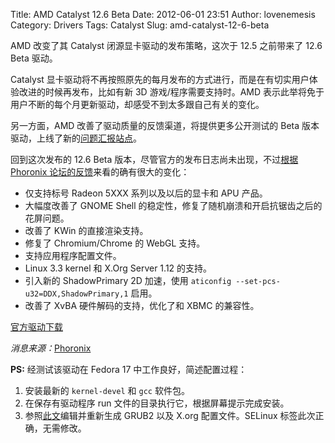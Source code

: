 Title: AMD Catalyst 12.6 Beta
Date: 2012-06-01 23:51
Author: lovenemesis
Category: Drivers
Tags: Catalyst
Slug: amd-catalyst-12-6-beta

AMD 改变了其 Catalyst 闭源显卡驱动的发布策略，这次于 12.5 之前带来了
12.6 Beta 驱动。

Catalyst
显卡驱动将不再按照原先的每月发布的方式进行，而是在有切实用户体验改进的时候再发布，比如有新
3D 游戏/程序需要支持时。AMD
表示此举将免于用户不断的每个月更新驱动，却感受不到太多跟自己有关的变化。

另一方面，AMD 改善了驱动质量的反馈渠道，将提供更多公开测试的 Beta
版本驱动，上线了新的[问题汇报站点](http://www.amdsurveys.com/se.ashx?s=5A1E27D20B2F3EAC)。

回到这次发布的 12.6 Beta 版本，尽管官方的发布日志尚未出现，不过[根据
Phoronix
论坛的反馈](http://phoronix.com/forums/showthread.php?71284-AMD-Catalyst-12-6-Beta-improvements)来看的确有很大的变化：

-   仅支持标号 Radeon 5XXX 系列以及以后的显卡和 APU 产品。
-   大幅度改善了 GNOME Shell
    的稳定性，修复了随机崩溃和开启抗锯齿之后的花屏问题。
-   改善了 KWin 的直接渲染支持。
-   修复了 Chromium/Chrome 的 WebGL 支持。
-   支持应用程序配置文件。
-   Linux 3.3 kernel 和 X.Org Server 1.12 的支持。
-   引入新的 ShadowPrimary 2D 加速，使用
    `aticonfig --set-pcs-u32=DDX,ShadowPrimary,1` 启用。
-   改善了 XvBA 硬件解码的支持，优化了和 XBMC 的兼容性。

[官方驱动下载](http://support.amd.com/us/kbarticles/Pages/AMDCatalyst126beta.aspx)

*消息来源：*[Phoronix](http://www.phoronix.com/scan.php?page=news_item&px=MTExMTU)

**PS:** 经测试该驱动在 Fedora 17 中工作良好，简述配置过程：

1.  安装最新的 `kernel-devel` 和 `gcc` 软件包。
2.  在保存有驱动程序 run 文件的目录执行它，根据屏幕提示完成安装。
3.  参照[此文](http://linuxtoy.org/archives/fedora-16-amd-proprietary-driver-installation-guide.html)编辑并重新生成
    GRUB2 以及 X.org 配置文件。SELinux 标签此次正确，无需修改。

